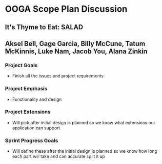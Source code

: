 # OOGA Scope Plan Discussion
## It's Thyme to Eat: SALAD
## Aksel Bell, Gage Garcia, Billy McCune, Tatum McKinnis, Luke Nam, Jacob You, Alana Zinkin


### Project Goals
* Finish all the issues and project requirements


### Project Emphasis
* Functionality and design


### Project Extensions
* Will pick after initial design is planned so we know what extensions our application can support


### Sprint Progress Goals
* Will define these after the initial design is planned so we know how long each part will take and can accurate split it up